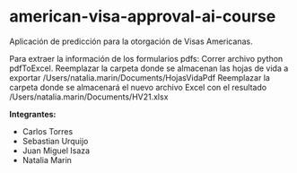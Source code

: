 # american-visa-approval-ai-course
Aplicación de predicción para la otorgación de Visas Americanas.

Para extraer la información de los formularios pdfs:
 Correr archivo python pdfToExcel.
 Reemplazar la carpeta donde se almacenan las hojas de vida a exportar /Users/natalia.marin/Documents/HojasVidaPdf
 Reemplazar la carpeta donde se almacenará el nuevo archivo Excel con el resultado /Users/natalia.marin/Documents/HV21.xlsx

**Integrantes:**
- Carlos Torres
- Sebastian Urquijo
- Juan Miguel Isaza
- Natalia Marin
